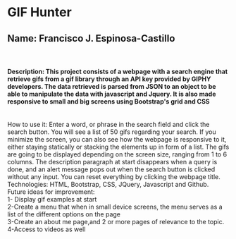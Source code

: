 # GIF Hunter

<h2>Name: Francisco J. Espinosa-Castillo</h2></br>
<h4>Description: This project consists of a webpage with a search engine that retrieve gifs from a gif library through an API key provided by GIPHY developers.
The data retrieved is parsed from JSON to an object to be able to manipulate the data with javascript and Jquery. It is also made responsive to small and big screens using Bootstrap's grid and CSS</h4></br>
How to use it: Enter a word, or phrase in the search field and click the search button. You will see a list of 50 gifs regarding your search. If you minimize the screen, you can also see how the webpage is responsive to it, either staying statically or stacking the elements up in form of a list. The gifs are going to be displayed depending on the screen size, ranging from 1 to 6 columns. The description paragraph at start disappears when a query is done, and an alert message pops out when the search button is clicked without any input. You can reset everything by clicking the webpage title.</br>
Technologies: HTML, Bootstrap, CSS, JQuery, Javascript and Github.</br>
Future ideas for improvement:</br> 1- Display gif examples at start </br>
2-Create a menu that when in small device screens, the menu serves as a list of the different options on the page</br>
3-Create an about me page,and 2 or more pages of relevance to the topic.</br>
4-Access to videos as well


